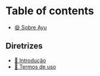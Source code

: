 # Table of contents

* [😄 Sobre Ayu](README.md)

## Diretrizes

* [📖 Introdução](diretrizes/introducao.md)
* [📃 Termos de uso](diretrizes/termos-de-uso.md)

